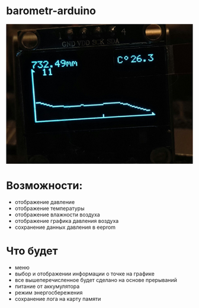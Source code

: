 # barometr-arduino

![фоточка](img/F3Qpx_niiJo.jpg)

# Возможности:
  - отображение давление
  - отображение температуры
  - отображение влажности воздуха
  - отображение графика давления воздуха
  - сохранение данных давления в eeprom
# Что будет
  - меню 
  - выбор и отображении информации о точке на графике
  - все вышеперечисленное будет сделано на основе прерываний
  - питание от аккумулятора
  - режим энергосбережения
  - сохранение лога на карту памяти
